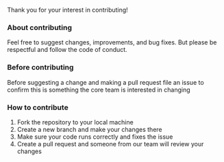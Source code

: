 Thank you for your interest in contributing!

### About contributing
Feel free to suggest changes, improvements, and bug fixes. But please be respectful and follow the code of conduct.

### Before contributing
Before suggesting a change and making a pull request file an issue to confirm this is something the core team is interested in changing

### How to contribute
1. Fork the repository to your local machine
2. Create a new branch and make your changes there
3. Make sure your code runs correctly and fixes the issue
4. Create a pull request and someone from our team will review your changes

